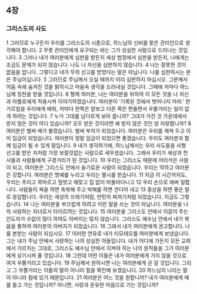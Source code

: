 ## 4장
### 그리스도의 사도
1 그러므로 누구든지 우리를 그리스도의 시종으로, 하느님의 신비를 맡은 관리인으로 생각해야 합니다.
2 무릇 관리인에게 요구되는 바는 그가 성실한 사람으로 드러나는 것입니다.
3 그러나 내가 여러분에게 심판을 받든지 세상 법정에서 심판을 받든지, 나에게는 조금도 문제가 되지 않습니다. 나도 나 자신을 심판하지 않습니다.
4 나는 잘못한 것이 없음을 압니다. 그렇다고 내가 무죄 선고를 받았다는 말은 아닙니다. 나를 심판하시는 분은 주님이십니다.
5 그러므로 주님께서 오실 때까지 미리 심판하지 마십시오. 그분께서 어둠 속에 숨겨진 것을 밝히시고 마음속 생각을 드러내실 것입니다. 그때에 저마다 하느님께 칭찬을 받을 것입니다.
6 형제 여러분, 나는 여러분을 위하여 이 모든 것을 나 자신과 아폴로에게 적용시켜 이야기하였습니다. 여러분이 ‘기록된 것에서 벗어나지 마라.’ 한 가르침을 우리에게 배워, 저마다 한쪽은 얕보고 다른 쪽은 편들면서 우쭐거리는 일이 없게 하려는 것입니다.
7 누가 그대를 남다르게 보아 줍니까? 그대가 가진 것 가운데에서 받지 않은 것이 어디 있습니까? 모두 받은 것이라면 왜 받지 않은 것인 양 자랑합니까?
8 여러분은 벌써 배가 불렀습니다. 벌써 부자가 되었습니다. 여러분은 우리를 제쳐 두고 이미 임금이 되었습니다. 여러분이 정말 임금이 되었으면 좋겠습니다. 우리도 여러분과 함께 임금이 될 수 있게 말입니다.
9 내가 생각하기에, 하느님께서는 우리 사도들을 사형 선고를 받은 자처럼 가장 보잘것없는 사람으로 세우셨습니다. 그래서 우리가 세상과 천사들과 사람들에게 구경거리가 된 것입니다.
10 우리는 그리스도 때문에 어리석은 사람이 되고, 여러분은 그리스도 안에서 슬기로운 사람이 되었습니다. 우리는 약하고 여러분은 강합니다. 여러분은 명예를 누리고 우리는 멸시를 받습니다.
11 지금 이 시간까지도, 우리는 주리고 목마르고 헐벗고 매맞고 집 없이 떠돌아다니고
12 우리 손으로 애써 일합니다. 사람들이 욕을 하면 축복해 주고 박해를 하면 견디어 내고
13 중상을 하면 좋은 말로 응답합니다. 우리는 세상의 쓰레기처럼, 만민의 찌꺼기처럼 되었습니다. 지금도 그렇습니다.
14 나는 여러분을 부끄럽게 하려고 이런 말을 쓰는 것이 아닙니다. 여러분을 나의 사랑하는 자녀로서 타이르려는 것입니다.
15 여러분을 그리스도 안에서 이끌어 주는 인도자가 수없이 많다 하여도 아버지는 많지 않습니다. 그리스도 예수님 안에서 내가 복음을 통하여 여러분의 아버지가 되었습니다.
16 그래서 내가 여러분에게 권고합니다. 나를 본받는 사람이 되십시오.
17 이러한 연유로 내가 티모테오를 여러분에게 보냈습니다. 그는 내가 주님 안에서 사랑하는 나의 성실한 아들입니다. 내가 어디에 가든지 모든 교회에서 가르치는 그대로, 그리스도 예수님 안에서 지켜야 하는 나의 원칙들을 그가 여러분에게 상기시켜 줄 것입니다.
18 그런데 어떤 이들은 내가 여러분에게 가지 않을 것으로 여겨 우쭐거리고 있습니다.
19 주님께서 원하시면 나는 여러분에게 곧 갈 것입니다. 그리고 그 우쭐거리는 이들의 말이 아니라 힘을 확인해 보겠습니다.
20 하느님의 나라는 말이 아니라 힘에 있기 때문입니다.
21 여러분은 어느 것을 원합니까? 내가 여러분에게 매를 들고 가는 것입니까? 아니면, 사랑과 온유한 마음으로 가는 것입니까?
